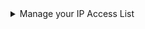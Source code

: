 <details><summary>Manage your IP Access List</summary>

From your ClickHouse Cloud services list choose the service that you will work with and switch to **Security**.  If the IP Access List shows that **No traffic is currently able to access this service** then you can resolve the problem with **Add entry**:

![Check to see if the service allows traffic](@site/docs/en/_snippets/images/ip-allow-list-check-list.png)

For the Quick Start, if your local security policy allows it, you might add only your current IP Address.  You can do this with **Add my current IP**, which will populate the form with your current IP and the description "Home IP".  You can modify the form as you see fit and then **Add entry** and **Submit entry**.

![Add your current IP address](@site/docs/en/_snippets/images/ip-allow-list-add-current-ip.png)

</details>

